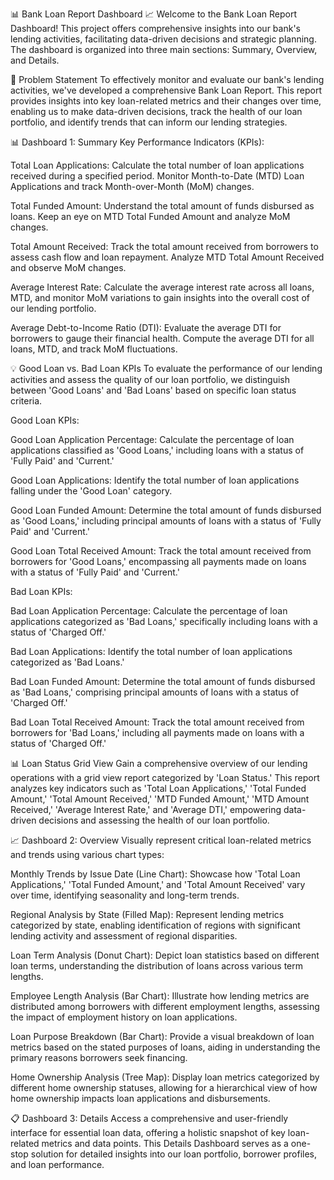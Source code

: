 📊 Bank Loan Report Dashboard 📈
Welcome to the Bank Loan Report Dashboard! This project offers comprehensive insights into our bank's lending activities, facilitating data-driven decisions and strategic planning. The dashboard is organized into three main sections: Summary, Overview, and Details.

📝 Problem Statement
To effectively monitor and evaluate our bank's lending activities, we've developed a comprehensive Bank Loan Report. This report provides insights into key loan-related metrics and their changes over time, enabling us to make data-driven decisions, track the health of our loan portfolio, and identify trends that can inform our lending strategies.

📊 Dashboard 1: Summary
Key Performance Indicators (KPIs):

Total Loan Applications: Calculate the total number of loan applications received during a specified period. Monitor Month-to-Date (MTD) Loan Applications and track Month-over-Month (MoM) changes.

Total Funded Amount: Understand the total amount of funds disbursed as loans. Keep an eye on MTD Total Funded Amount and analyze MoM changes.

Total Amount Received: Track the total amount received from borrowers to assess cash flow and loan repayment. Analyze MTD Total Amount Received and observe MoM changes.

Average Interest Rate: Calculate the average interest rate across all loans, MTD, and monitor MoM variations to gain insights into the overall cost of our lending portfolio.

Average Debt-to-Income Ratio (DTI): Evaluate the average DTI for borrowers to gauge their financial health. Compute the average DTI for all loans, MTD, and track MoM fluctuations.

💡 Good Loan vs. Bad Loan KPIs
To evaluate the performance of our lending activities and assess the quality of our loan portfolio, we distinguish between 'Good Loans' and 'Bad Loans' based on specific loan status criteria.

Good Loan KPIs:

Good Loan Application Percentage: Calculate the percentage of loan applications classified as 'Good Loans,' including loans with a status of 'Fully Paid' and 'Current.'

Good Loan Applications: Identify the total number of loan applications falling under the 'Good Loan' category.

Good Loan Funded Amount: Determine the total amount of funds disbursed as 'Good Loans,' including principal amounts of loans with a status of 'Fully Paid' and 'Current.'

Good Loan Total Received Amount: Track the total amount received from borrowers for 'Good Loans,' encompassing all payments made on loans with a status of 'Fully Paid' and 'Current.'

Bad Loan KPIs:

Bad Loan Application Percentage: Calculate the percentage of loan applications categorized as 'Bad Loans,' specifically including loans with a status of 'Charged Off.'

Bad Loan Applications: Identify the total number of loan applications categorized as 'Bad Loans.'

Bad Loan Funded Amount: Determine the total amount of funds disbursed as 'Bad Loans,' comprising principal amounts of loans with a status of 'Charged Off.'

Bad Loan Total Received Amount: Track the total amount received from borrowers for 'Bad Loans,' including all payments made on loans with a status of 'Charged Off.'

📊 Loan Status Grid View
Gain a comprehensive overview of our lending operations with a grid view report categorized by 'Loan Status.' This report analyzes key indicators such as 'Total Loan Applications,' 'Total Funded Amount,' 'Total Amount Received,' 'MTD Funded Amount,' 'MTD Amount Received,' 'Average Interest Rate,' and 'Average DTI,' empowering data-driven decisions and assessing the health of our loan portfolio.

📈 Dashboard 2: Overview
Visually represent critical loan-related metrics and trends using various chart types:

Monthly Trends by Issue Date (Line Chart): Showcase how 'Total Loan Applications,' 'Total Funded Amount,' and 'Total Amount Received' vary over time, identifying seasonality and long-term trends.

Regional Analysis by State (Filled Map): Represent lending metrics categorized by state, enabling identification of regions with significant lending activity and assessment of regional disparities.

Loan Term Analysis (Donut Chart): Depict loan statistics based on different loan terms, understanding the distribution of loans across various term lengths.

Employee Length Analysis (Bar Chart): Illustrate how lending metrics are distributed among borrowers with different employment lengths, assessing the impact of employment history on loan applications.

Loan Purpose Breakdown (Bar Chart): Provide a visual breakdown of loan metrics based on the stated purposes of loans, aiding in understanding the primary reasons borrowers seek financing.

Home Ownership Analysis (Tree Map): Display loan metrics categorized by different home ownership statuses, allowing for a hierarchical view of how home ownership impacts loan applications and disbursements.

📋 Dashboard 3: Details
Access a comprehensive and user-friendly interface for essential loan data, offering a holistic snapshot of key loan-related metrics and data points. This Details Dashboard serves as a one-stop solution for detailed insights into our loan portfolio, borrower profiles, and loan performance.
